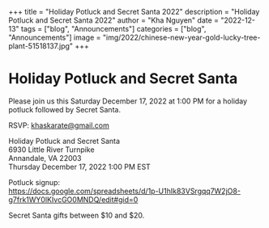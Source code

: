 +++
title = "Holiday Potluck and Secret Santa 2022"
description = "Holiday Potluck and Secret Santa 2022"
author = "Kha Nguyen"
date = "2022-12-13"
tags = ["blog", "Announcements"]
categories = ["blog", "Announcements"]
image = "img/2022/chinese-new-year-gold-lucky-tree-plant-51518137.jpg"
+++


# Holiday Potluck and Secret Santa

Please join us this Saturday December 17, 2022 at 1:00 PM for a holiday potluck followed by Secret Santa.

RSVP: khaskarate@gmail.com



Holiday Potluck and Secret Santa<br>
6930 Little River Turnpike <br>
Annandale, VA 22003<br>
Thursday December 17, 2022 1:00 PM EST<p>

Potluck signup:<br>
https://docs.google.com/spreadsheets/d/1p-U1hIk83VSrgqq7W2jO8-g7frk1WY0lKIvcGO0MNDQ/edit#gid=0<br>

Secret Santa gifts between $10 and $20.

